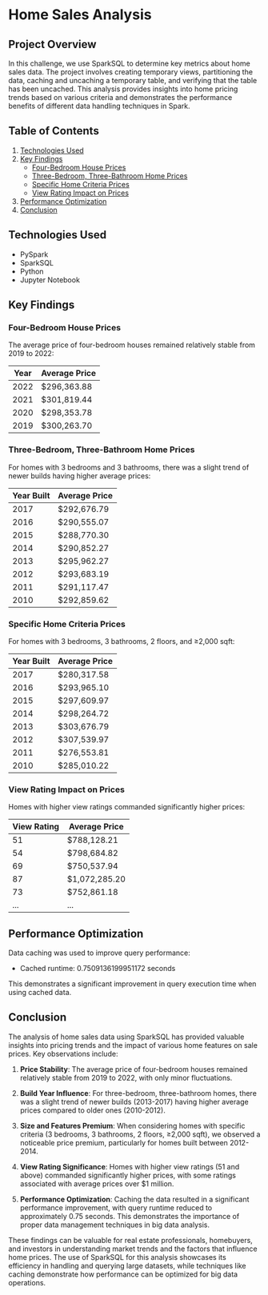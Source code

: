 # Home Sales Analysis

## Project Overview

In this challenge, we use SparkSQL to determine key metrics about home sales data. The project involves creating temporary views, partitioning the data, caching and uncaching a temporary table, and verifying that the table has been uncached. This analysis provides insights into home pricing trends based on various criteria and demonstrates the performance benefits of different data handling techniques in Spark.

## Table of Contents

1. [Technologies Used](#technologies-used)
2. [Key Findings](#key-findings)
   - [Four-Bedroom House Prices](#four-bedroom-house-prices)
   - [Three-Bedroom, Three-Bathroom Home Prices](#three-bedroom-three-bathroom-home-prices)
   - [Specific Home Criteria Prices](#specific-home-criteria-prices)
   - [View Rating Impact on Prices](#view-rating-impact-on-prices)
3. [Performance Optimization](#performance-optimization)
4. [Conclusion](#conclusion)

## Technologies Used

- PySpark
- SparkSQL
- Python
- Jupyter Notebook

## Key Findings

### Four-Bedroom House Prices

The average price of four-bedroom houses remained relatively stable from 2019 to 2022:

| Year | Average Price |
|------|---------------|
| 2022 | $296,363.88   |
| 2021 | $301,819.44   |
| 2020 | $298,353.78   |
| 2019 | $300,263.70   |

### Three-Bedroom, Three-Bathroom Home Prices

For homes with 3 bedrooms and 3 bathrooms, there was a slight trend of newer builds having higher average prices:

| Year Built | Average Price |
|------------|---------------|
| 2017       | $292,676.79   |
| 2016       | $290,555.07   |
| 2015       | $288,770.30   |
| 2014       | $290,852.27   |
| 2013       | $295,962.27   |
| 2012       | $293,683.19   |
| 2011       | $291,117.47   |
| 2010       | $292,859.62   |

### Specific Home Criteria Prices

For homes with 3 bedrooms, 3 bathrooms, 2 floors, and ≥2,000 sqft:

| Year Built | Average Price |
|------------|---------------|
| 2017       | $280,317.58   |
| 2016       | $293,965.10   |
| 2015       | $297,609.97   |
| 2014       | $298,264.72   |
| 2013       | $303,676.79   |
| 2012       | $307,539.97   |
| 2011       | $276,553.81   |
| 2010       | $285,010.22   |

### View Rating Impact on Prices

Homes with higher view ratings commanded significantly higher prices:

| View Rating | Average Price |
|-------------|---------------|
| 51          | $788,128.21   |
| 54          | $798,684.82   |
| 69          | $750,537.94   |
| 87          | $1,072,285.20 |
| 73          | $752,861.18   |
| ...         | ...           |

## Performance Optimization

Data caching was used to improve query performance:

- Cached runtime: 0.7509136199951172 seconds

This demonstrates a significant improvement in query execution time when using cached data.

## Conclusion

The analysis of home sales data using SparkSQL has provided valuable insights into pricing trends and the impact of various home features on sale prices. Key observations include:

1. **Price Stability**: The average price of four-bedroom houses remained relatively stable from 2019 to 2022, with only minor fluctuations.

2. **Build Year Influence**: For three-bedroom, three-bathroom homes, there was a slight trend of newer builds (2013-2017) having higher average prices compared to older ones (2010-2012).

3. **Size and Features Premium**: When considering homes with specific criteria (3 bedrooms, 3 bathrooms, 2 floors, ≥2,000 sqft), we observed a noticeable price premium, particularly for homes built between 2012-2014.

4. **View Rating Significance**: Homes with higher view ratings (51 and above) commanded significantly higher prices, with some ratings associated with average prices over $1 million.

5. **Performance Optimization**: Caching the data resulted in a significant performance improvement, with query runtime reduced to approximately 0.75 seconds. This demonstrates the importance of proper data management techniques in big data analysis.

These findings can be valuable for real estate professionals, homebuyers, and investors in understanding market trends and the factors that influence home prices. The use of SparkSQL for this analysis showcases its efficiency in handling and querying large datasets, while techniques like caching demonstrate how performance can be optimized for big data operations.
